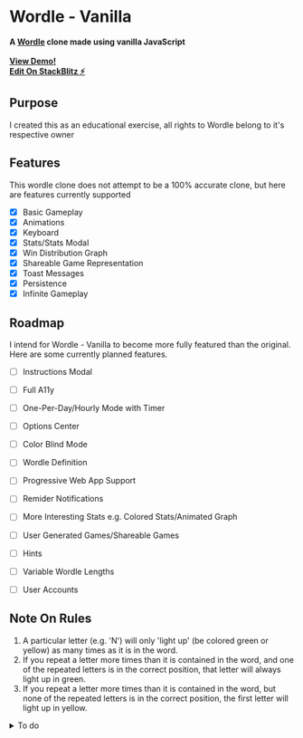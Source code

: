 # Wordle - Vanilla
**A [Wordle](http://www.powerlanguage.co.uk/wordle) clone made using vanilla JavaScript**
<br /><br />**[View Demo!](https://wordle-vanilla.vercel.app/)**
<br />**[Edit On StackBlitz ⚡️](stackblitz.com/edit/web-platform-q3ltjq)**

## Purpose
I created this as an educational exercise, all rights to Wordle belong to it's respective owner

## Features
This wordle clone does not attempt to be a 100% accurate clone, but here are features currently supported

- [x] Basic Gameplay
- [x] Animations
- [x] Keyboard
- [x] Stats/Stats Modal
- [x] Win Distribution Graph
- [x] Shareable Game Representation
- [x] Toast Messages
- [x] Persistence
- [x] Infinite Gameplay

## Roadmap
I intend for Wordle - Vanilla to become more fully featured than the original. Here are some currently planned features.

- [ ] Instructions Modal
- [ ] Full A11y
- [ ] One-Per-Day/Hourly Mode with Timer
- [ ] Options Center
- [ ] Color Blind Mode
- [ ] Wordle Definition
- [ ] Progressive Web App Support
- [ ] Remider Notifications
- [ ] More Interesting Stats e.g. Colored Stats/Animated Graph
- [ ] User Generated Games/Shareable Games
- [ ] Hints
- [ ] Variable Wordle Lengths
- [ ] User Accounts


## Note On Rules
1. A particular letter (e.g. 'N') will only 'light up' (be colored green or yellow) as many times as it is in the word.
2. If you repeat a letter more times than it is contained in the word, and one of the repeated letters is in the correct position, that letter will always light up in green.
3. If you repeat a letter more times than it is contained in the word, but none of the repeated letters is in the correct position, the first letter will light up in yellow.

<details>
<summary>To do</summary>

# To Do

## Bugs
- [x] Fix Pointer Bugs
- [x] Fix Last Letter not droping in
- [x] Fix trying to style bars before created
- [x] Fix Letters taking on last used styles 


## Improvements
- [x] Refactor gameboard to include tile state
- [x] Refactor Rows to be zero based
- [x] Refactor pointer logic 
- [x] Refactor styling logic

## Features
- [ ] Instructions Modal
- [ ] Full A11y
- [ ] One-Per-Day/Hourly Mode with Timer
- [ ] Options Center
- [ ] Wordle Definition
- [ ] Progressive Web App Support
- [ ] Remider Notifications
- [ ] More Interesting Stats e.g. Colored Stats/Animated Graph
- [ ] User Generated Games/Shareable Games
- [ ] Hints
- [ ] Variable Wordle Lengths
- [ ] User Accounts
</details>
